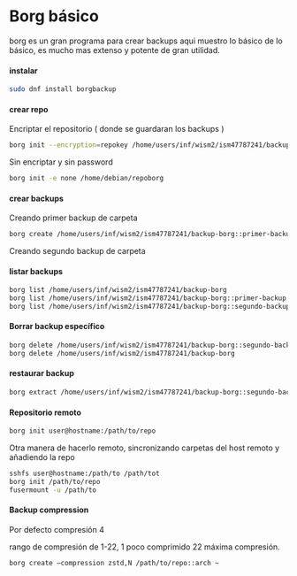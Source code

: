 # Borg básico

borg es un gran programa para crear backups aqui muestro lo básico de lo básico, es mucho mas extenso y potente de gran utilidad.

#### instalar

```bash
sudo dnf install borgbackup
```



#### crear repo

Encriptar el repositorio ( donde se guardaran los backups )

```bash
borg init --encryption=repokey /home/users/inf/wism2/ism47787241/backup-borg
```

Sin encriptar y sin password

```bash
borg init -e none /home/debian/repoborg          
```



#### crear backups

Creando primer backup de carpeta 

```bash
borg create /home/users/inf/wism2/ism47787241/backup-borg::primer-backup ~/carpeta ~/carpeta2
```

Creando segundo backup de carpeta 



#### listar backups

```bash
borg list /home/users/inf/wism2/ism47787241/backup-borg
borg list /home/users/inf/wism2/ism47787241/backup-borg::primer-backup
borg list /home/users/inf/wism2/ism47787241/backup-borg::segundo-backup
```



#### Borrar backup específico

```bash
borg delete /home/users/inf/wism2/ism47787241/backup-borg::segundo-backup
borg delete /home/users/inf/wism2/ism47787241/backup-borg
```



#### restaurar backup

```bash
borg extract /home/users/inf/wism2/ism47787241/backup-borg::segundo-backup
```



#### Repositorio remoto

```bash
borg init user@hostname:/path/to/repo
```

Otra manera de hacerlo remoto, sincronizando carpetas del host remoto y añadiendo la repo

```bash
sshfs user@hostname:/path/to /path/tot
borg init /path/to/repo
fusermount -u /path/to
```



####  Backup compression

Por defecto compresión 4

rango de compresión de 1-22,  1 poco comprimido 22 máxima compresión.

```bash
borg create –compression zstd,N /path/to/repo::arch ~
```

